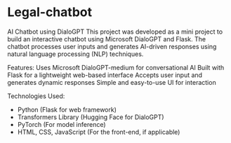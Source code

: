# Legal-chatbot
AI Chatbot using DialoGPT
This project was developed as a mini project to build an interactive chatbot using Microsoft DialoGPT and Flask. The chatbot processes user inputs and generates AI-driven responses using natural language processing (NLP) techniques.

Features:
Uses Microsoft DialoGPT-medium for conversational AI
Built with Flask for a lightweight web-based interface
Accepts user input and generates dynamic responses
Simple and easy-to-use UI for interaction

Technologies Used:
- Python (Flask for web framework)
- Transformers Library (Hugging Face for DialoGPT)
- PyTorch (For model inference)
- HTML, CSS, JavaScript (For the front-end, if applicable)


